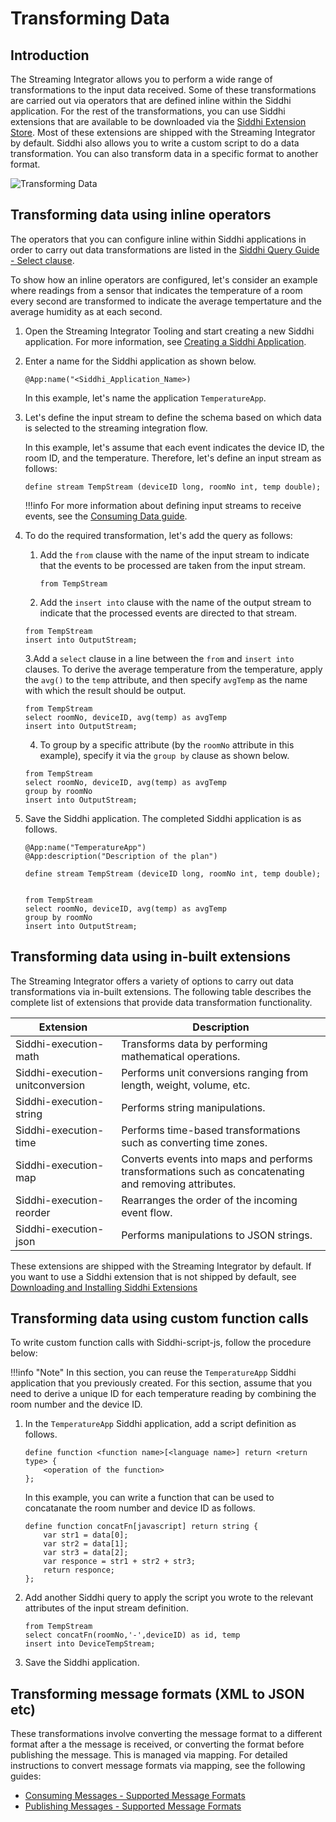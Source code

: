 # Transforming Data

## Introduction

The Streaming Integrator allows you to perform a wide range of transformations to the input data received. Some of these 
transformations are carried out via operators that are defined inline within the Siddhi application. For the rest of the
 transformations, you can use Siddhi extensions that are available to be downloaded via the [Siddhi Extension Store](https://store.wso2.com/store/assets/analyticsextension/list).
 Most of these extensions are shipped with the Streaming Integrator by default. Siddhi also allows you to write a custom script to do a data transformation. You can also transform data in a specific format to another format.
 
 ![Transforming Data](../images/transforming-data/transforming-data.png)

## Transforming data using inline operators

The operators that you can configure inline within Siddhi applications in order to carry out data transformations are listed in the [Siddhi Query Guide - Select clause](https://siddhi.io/en/v5.0/docs/query-guide/#select).

To show how an inline operators are configured, let's consider an example where readings from a sensor that indicates 
the temperature of a room every second are transformed to indicate the average tempertature and the average humidity as at each second.

1. Open the Streaming Integrator Tooling and start creating a new Siddhi application. For more information, see [Creating a Siddhi Application](../develop/creating-a-Siddhi-Application.md).

2. Enter a name for the Siddhi application as shown below.<br/>

   `@App:name("<Siddhi_Application_Name>)`<br/>
   
   In this example, let's name the application `TemperatureApp`.
   
3. Let's define the input stream to define the schema based on which data is selected to the streaming integration flow.

    In this example, let's assume that each event indicates the device ID, the room ID, and the temperature. Therefore, let's define an input stream as follows:

    ```
    define stream TempStream (deviceID long, roomNo int, temp double);
    ```
       
    !!!info
        For more information about defining input streams to receive events, see the [Consuming Data guide](consuming-messages.md).
           
          
4. To do the required transformation, let's add the query as follows:

    1. Add the `from` clause with the name of the input stream to indicate that the events to be processed are taken from the input stream.
       ```
       from TempStream
       ```
       
    2. Add the `insert into` clause with the name of the output stream to indicate that the processed events are directed to that stream.
      ```
      from TempStream
      insert into OutputStream;
      ```
      
    3.Add a `select` clause in a line between the `from` and `insert into` clauses. To derive the average temperature from the temperature, apply the `avg()` to the `temp` 
    attribute, and then specify `avgTemp` as the name with which the result should be output. 
    
      ```
      from TempStream
      select roomNo, deviceID, avg(temp) as avgTemp
      insert into OutputStream;
      ```
      
    4. To group by a specific attribute (by the `roomNo` attribute in this example), specify it via the `group by` clause as shown below.
      ```
      from TempStream
      select roomNo, deviceID, avg(temp) as avgTemp
      group by roomNo
      insert into OutputStream;
      ```
    
5. Save the Siddhi application. The completed Siddhi application is as follows.

    ```
    @App:name("TemperatureApp")
    @App:description("Description of the plan")
    
    define stream TempStream (deviceID long, roomNo int, temp double);
    
    
    from TempStream
    select roomNo, deviceID, avg(temp) as avgTemp
    group by roomNo
    insert into OutputStream;
    ```


## Transforming data using in-built extensions

The Streaming Integrator offers a variety of options to carry out data transformations via in-built extensions. The 
following table describes the complete list of extensions that provide data transformation functionality.

|Extension|Description|
|--- |--- |
|Siddhi-execution-math|Transforms data by performing mathematical operations.|
|Siddhi-execution-unitconversion|Performs unit conversions ranging from length, weight, volume, etc.|
|Siddhi-execution-string|Performs string manipulations.|
|Siddhi-execution-time|Performs time-based transformations such as converting time zones.|
|Siddhi-execution-map|Converts events into maps and performs transformations such as concatenating and removing attributes.|
|Siddhi-execution-reorder|Rearranges the order of the incoming event flow.|
|Siddhi-execution-json|Performs manipulations to JSON strings.|


These extensions are shipped with the Streaming Integrator by default. If you want to use a Siddhi extension that is not shipped by default, see [Downloading and Installing Siddhi Extensions](../admin/downloading-and-Installing-Siddhi-Extensions.md)

## Transforming data using custom function calls

To write custom function calls with Siddhi-script-js, follow the procedure below:

!!!info "Note"
    In this section, you can reuse the `TemperatureApp` Siddhi application that you previously created. For this section, assume that you need to derive a unique ID for each temperature reading by combining the room number and the device ID.
    
1. In the `TemperatureApp` Siddhi application, add a script definition as follows.

    ```
    define function <function name>[<language name>] return <return type> {
        <operation of the function>
    };
    ```
    
    In this example, you can write a function that can be used to concatanate the room number and device ID as follows.
    
    ```
    define function concatFn[javascript] return string {
        var str1 = data[0];
        var str2 = data[1];
        var str3 = data[2];
        var responce = str1 + str2 + str3;
        return responce;
    };
    ```

2. Add another Siddhi query to apply the script you wrote to the relevant attributes of the input stream definition.

    ```
    from TempStream
    select concatFn(roomNo,'-',deviceID) as id, temp 
    insert into DeviceTempStream;
    ```
    
3. Save the Siddhi application.

## Transforming message formats (XML to JSON etc)

These transformations involve converting the message format to a different format after a the message is received, or 
converting the format before publishing the message. This is managed via mapping. For detailed instructions to convert
 message formats via mapping, see the following guides:
 
 - [Consuming Messages - Supported Message Formats](consuming-messages.md#supported-message-formats)
 - [Publishing Messages - Supported Message Formats](publishing-data.md#supported-message-formats)


